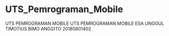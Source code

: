 # UTS_Pemrograman_Mobile
UTS PEMROGRAMAN MOBILE
UTS PEMROGRAMAN MOBILE ESA UNGGUL
TIMOTIUS BIMO ANGGITO
20180801402
